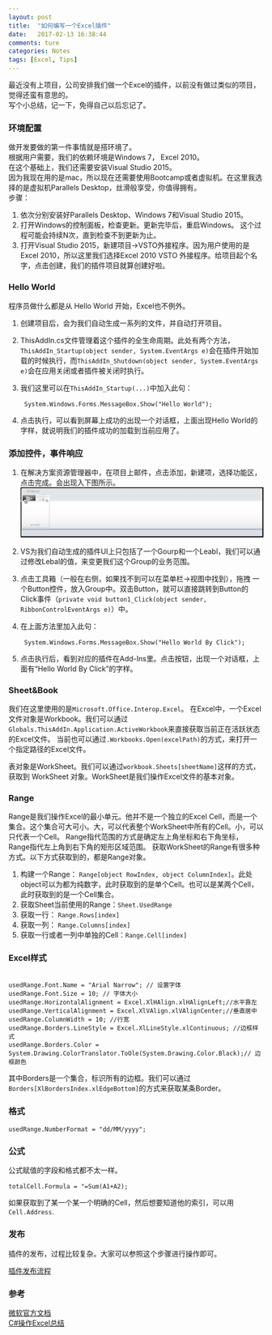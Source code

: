 ```yaml
---
layout: post  
title:  "如何编写一个Excel插件"  
date:   2017-02-13 16:38:44  
comments: ture
categories: Notes  
tags: [Excel, Tips]  
---
```


最近没有上项目，公司安排我们做一个Excel的插件，以前没有做过类似的项目，觉得还蛮有意思的。  
写个小总结，记一下，免得自己以后忘记了。  

### 环境配置  

做开发要做的第一件事情就是搭环境了。  
根据用户需要，我们的依赖环境是Windows 7， Excel 2010。  
在这个基础上，我们还需要安装Visual Studio 2015。  
因为我现在用的是mac，所以现在还需要使用Bootcamp或者虚拟机。在这里我选择的是虚拟机Parallels Desktop，丝滑般享受，你值得拥有。  
步骤：  
1. 依次分别安装好Parallels Desktop、Windows 7和Visual Studio 2015。  
2. 打开Windows的控制面板，检查更新。更新完毕后，重启Windows。 这个过程可能会持续N次，直到检查不到更新为止。  
3. 打开Visual Studio 2015，新建项目->VSTO外接程序。因为用户使用的是Excel 2010，所以这里我们选择Excel 2010 VSTO 外接程序。给项目起个名字，点击创建，我们的插件项目就算创建好啦。  

### Hello World  

程序员做什么都是从 Hello World 开始，Excel也不例外。  

1. 创建项目后，会为我们自动生成一系列的文件，并自动打开项目。  
2. ThisAddIn.cs文件管理着这个插件的全生命周期。此处有两个方法，`ThisAddIn_Startup(object sender, System.EventArgs e)`会在插件开始加载的时候执行，而`ThisAddIn_Shutdown(object sender, System.EventArgs e)`会在应用关闭或者插件被关闭时执行。  
3. 我们这里可以在`ThisAddIn_Startup(...)`中加入此句：  

		System.Windows.Forms.MessageBox.Show("Hello World");
4. 点击执行，可以看到屏幕上成功的出现一个对话框，上面出现Hello World的字样，就说明我们的插件成功的加载到当前应用了。   

### 添加控件，事件响应  

1. 在解决方案资源管理器中，在项目上邮件，点击添加，新建项，选择功能区，点击完成。会出现入下图所示。  
 ![编辑功能区](/assets/images/2017/02-13-01.png)
2. VS为我们自动生成的插件UI上只包括了一个Gourp和一个Leabl，我们可以通过修改Lebal的值，来变更我们这个Group的业务范围。
3. 点击工具箱（一般在右侧，如果找不到可以在菜单栏->视图中找到），拖拽 一个Button控件，放入Group中。双击Button，就可以直接跳转到Button的Click事件（`private void button1_Click(object sender, RibbonControlEventArgs e)`）中。
4. 在上面方法里加入此句：

		System.Windows.Forms.MessageBox.Show("Hello World By Click");   
5. 点击执行后，看到对应的插件在Add-Ins里。点击按钮，出现一个对话框，上面有“Hello World By Click”的字样。

### Sheet&Book  

我们在这里使用的是`Microsoft.Office.Interop.Excel`。
在Excel中，一个Excel文件对象是Workbook。我们可以通过`Globals.ThisAddIn.Application.ActiveWorkbook`来直接获取当前正在活跃状态的Excel文件。
当前也可以通过`.Workbooks.Open(excelPath)`的方式，来打开一个指定路径的Excel文件。  

表对象是WorkSheet。我们可以通过`workbook.Sheets[sheetName]`这样的方式，获取到 WorkSheet 对象。WorkSheet是我们操作Excel文件的基本对象。  

### Range  

Range是我们操作Excel的最小单元。他并不是一个独立的Excel Cell，而是一个集合。这个集合可大可小。大，可以代表整个WorkSheet中所有的Cell。小，可以只代表一个Cell。
Range指代范围的方式是确定左上角坐标和右下角坐标，Range指代左上角到右下角的矩形区域范围。
获取WorkSheet的Range有很多种方式。以下方式获取到的，都是Range对象。
1. 构建一个Range： `Range[object RowIndex, object ColumnIndex]`。此处object可以为都为纯数字，此时获取到的是单个Cell。也可以是某两个Cell，此时获取到的是一个Cell集合。
2. 获取Sheet当前使用的Range：`Sheet.UsedRange`  
3. 获取一行： `Range.Rows[index]`
4. 获取一列： `Range.Columns[index]`
5. 获取一行或者一列中单独的Cell：`Range.Cell[index]`

### Excel样式  

~~~

usedRange.Font.Name = "Arial Narrow"; // 设置字体
usedRange.Font.Size = 10; // 字体大小
usedRange.HorizontalAlignment = Excel.XlHAlign.xlHAlignLeft;//水平靠左
usedRange.VerticalAlignment = Excel.XlVAlign.xlVAlignCenter;//垂直居中  
usedRange.ColumnWidth = 10; //行宽  
usedRange.Borders.LineStyle = Excel.XlLineStyle.xlContinuous; //边框样式
usedRange.Borders.Color = System.Drawing.ColorTranslator.ToOle(System.Drawing.Color.Black);// 边框颜色
~~~
其中Borders是一个集合，标识所有的边框。我们可以通过`Borders[XlBordersIndex.xlEdgeBottom]`的方式来获取某条Border。

### 格式  

~~~
usedRange.NumberFormat = "dd/MM/yyyy";
~~~

### 公式
公式赋值的字段和格式都不太一样。
~~~
totalCell.Formula = "=Sum(A1+A2);
~~~

如果获取到了某一个某一个明确的Cell，然后想要知道他的索引，可以用`Cell.Address`.

### 发布  

插件的发布，过程比较复杂。大家可以参照这个步骤进行操作即可。

[插件发布流程](https://msdn.microsoft.com/en-us/library/ff937654.aspx)

### 参考
[微软官方文档](https://msdn.microsoft.com/en-us/library/microsoft.office.interop.excel.aspx)  
[C#操作Excel总结](http://www.cnblogs.com/WarBlog/articles/5646906.html)  
